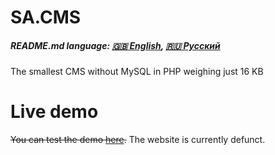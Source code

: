 # SA.CMS
##### README.md language: [:gb: English](https://github.com/kroshmorkovkin/sacms/blob/main/README.md), [:ru: Русский](https://github.com/kroshmorkovkin/sacms/blob/main/README-ru.md)

The smallest CMS without MySQL in PHP weighing just 16 KB

# Live demo
~~You can test the demo [here](http://minestroymc.ml/sacms-demo/index.php?page=main).~~
The website is currently defunct.
